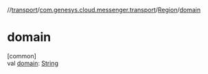 //[transport](../../../index.md)/[com.genesys.cloud.messenger.transport](../index.md)/[Region](index.md)/[domain](domain.md)

# domain

[common]\
val [domain](domain.md): [String](https://kotlinlang.org/api/latest/jvm/stdlib/kotlin/-string/index.html)
